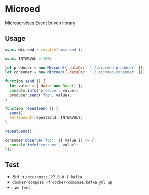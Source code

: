 # Microed

Microservices Event Driven library

## Usage

```js
const Microed = require('microed');

const INTERVAL = 100;

let producer = new Microed({ dataDir: './.microed-producer' });
let consumer = new Microed({ dataDir: './.microed-consumer' });

function send () {
  let value = { date: new Date() };
  console.info('produce', value);
  producer.send('foo', value);
}

function repeatSend () {
  send();
  setTimeout(repeatSend, INTERVAL);
}

repeatSend();

consumer.observe('foo', ({ value }) => {
  console.info('consume', value);
});
```

## Test

- Set in `/etc/hosts` `127.0.0.1 kafka`
- `docker-compose -f docker-compose.kafka.yml up`
- `npm test`
